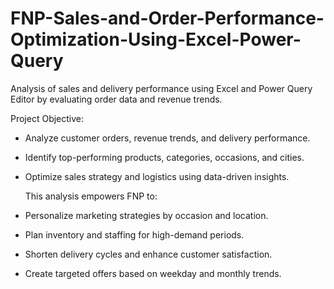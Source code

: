 # FNP-Sales-and-Order-Performance-Optimization-Using-Excel-Power-Query
Analysis of sales and delivery performance using Excel and Power Query Editor by evaluating order data and revenue trends.

Project Objective:

- Analyze customer orders, revenue trends, and delivery performance.
- Identify top-performing products, categories, occasions, and cities.
- Optimize sales strategy and logistics using data-driven insights.

  This analysis empowers FNP to:
- Personalize marketing strategies by occasion and location.
- Plan inventory and staffing for high-demand periods.
- Shorten delivery cycles and enhance customer satisfaction.
- Create targeted offers based on weekday and monthly trends.
  
